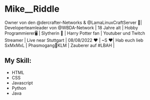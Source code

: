 # Mike__Riddle
Owner von den @dercrafter-Networks & @LamaLinuxCraftServer 👑| Developerteamleader von @WBDA-Network | 18 Jahre alt | Hobby Programmierer🖥 | Slytherin 💚 | Harry Potter fan | Youtuber und Twitch Streamer | Live near Stuttgart | 08/08/2022 ❤️ | ~S ❤️| Hab euch lieb SxMxMxL | Phasmogang👻KLM | Zauberer auf #LBAH | 

## My Skill:
- HTML
- CSS
- Javascript
- Python
- Java
